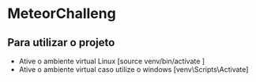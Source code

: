 # MeteorChalleng






## Para utilizar o projeto

- Ative o ambiente virtual Linux [source venv/bin/activate ]
- Ative o ambiente virtual caso utilize o windows [venv\Scripts\Activate]